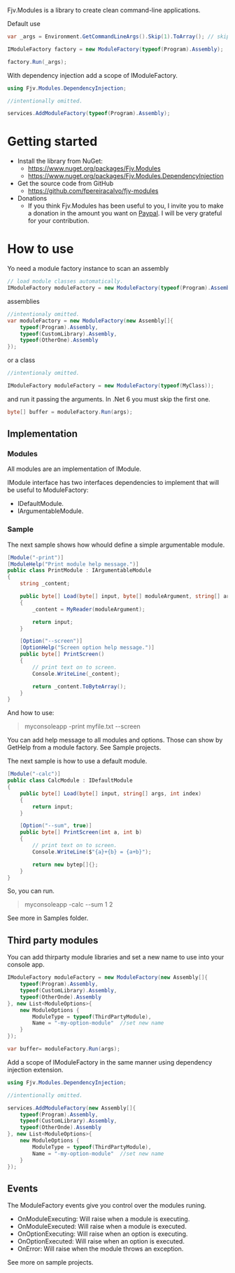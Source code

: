 
Fjv.Modules is a library to create clean command-line applications.

Default use

```csharp
var _args = Environment.GetCommandLineArgs().Skip(1).ToArray(); // skiping argument on .Net6.

IModuleFactory factory = new ModuleFactory(typeof(Program).Assembly);

factory.Run(_args);
```

With dependency injection add a scope of IModuleFactory.

```csharp
using Fjv.Modules.DependencyInjection;

//intentionally omitted.

services.AddModuleFactory(typeof(Program).Assembly);
```

# Getting started

- Install the library from NuGet:
  - https://www.nuget.org/packages/Fjv.Modules
  - https://www.nuget.org/packages/Fjv.Modules.DependencyInjection
- Get the source code from GitHub
  - https://github.com/fpereiracalvo/fjv-modules
- Donations
  - If you think Fjv.Modules has been useful to you, I invite you to make a donation in the amount you want on [Paypal](https://paypal.me/fpereiracalvo?country.x=CL&locale.x=en_US). I will be very grateful for your contribution.

# How to use

Yo need a module factory instance to scan an assembly
```csharp
// load module classes automatically.
IModuleFactory moduleFactory = new ModuleFactory(typeof(Program).Assembly);
```

assemblies
```csharp
//intentionaly omitted.
var moduleFactory = new ModuleFactory(new Assembly[]{
    typeof(Program).Assembly,
    typeof(CustomLibrary).Assembly,
    typeof(OtherOne).Assembly
});
```

or a class
```csharp
//intentionaly omitted.

IModuleFactory moduleFactory = new ModuleFactory(typeof(MyClass));
```

and run it passing the arguments. In .Net 6 you must skip the first one.
```csharp
byte[] buffer = moduleFactory.Run(args);
```

## Implementation

### Modules

All modules are an implementation of IModule.

IModule interface has two interfaces dependencies to implement that will be useful to ModuleFactory:

* IDefaultModule.
* IArgumentableModule.

### Sample

The next sample shows how whould define a simple argumentable module.

```csharp
[Module("-print")]
[ModuleHelp("Print module help message.")]
public class PrintModule : IArgumentableModule
{
    string _content;

    public byte[] Load(byte[] input, byte[] moduleArgument, string[] args, int index)
    {
        _content = MyReader(moduleArgument);

        return input;
    }

    [Option("--screen")]
    [OptionHelp("Screen option help message.")]
    public byte[] PrintScreen()
    {
        // print text on to screen.
        Console.WriteLine(_content);

        return _content.ToByteArray();
    }
}
```

And how to use:

> myconsoleapp -print myfile.txt --screen

You can add help message to all modules and options. Those can show by GetHelp from a module factory. See Sample projects.

The next sample is how to use a default module.

```csharp
[Module("-calc")]
public class CalcModule : IDefaultModule
{
    public byte[] Load(byte[] input, string[] args, int index)
    {
        return input;
    }

    [Option("--sum", true)]
    public byte[] PrintScreen(int a, int b)
    {
        // print text on to screen.
        Console.WriteLine($"{a}+{b} = {a+b}");

        return new bytep[]{};
    }
}
```

So, you can run.

> myconsoleapp -calc --sum 1 2

See more in Samples folder.

## Third party modules

You can add thirparty module libraries and set a new name to use into your console app.

```csharp
IModuleFactory moduleFactory = new ModuleFactory(new Assembly[]{
    typeof(Program).Assembly,
    typeof(CustomLibrary).Assembly,
    typeof(OtherOnde).Assembly
}, new List<ModuleOptions>{
    new ModuleOptions {
        ModuleType = typeof(ThirdPartyModule),
        Name = "-my-option-module"  //set new name
    }
});

var buffer= moduleFactory.Run(args);
```

Add a scope of IModuleFactory in the same manner using dependency injection extension.

```csharp
using Fjv.Modules.DependencyInjection;

//intentionally omitted.

services.AddModuleFactory(new Assembly[]{
    typeof(Program).Assembly,
    typeof(CustomLibrary).Assembly,
    typeof(OtherOnde).Assembly
}, new List<ModuleOptions>{
    new ModuleOptions {
        ModuleType = typeof(ThirdPartyModule),
        Name = "-my-option-module"  //set new name
    }
});
```

## Events

The ModuleFactory events give you control over the modules runing.

- OnModuleExecuting: Will raise when a module is executing.
- OnModuleExecuted: Will raise when a module is executed.
- OnOptionExecuting: Will raise when an option is executing.
- OnOptionExecuted: Will raise when an option is executed.
- OnError: Will raise when the module throws an exception.

See more on sample projects.